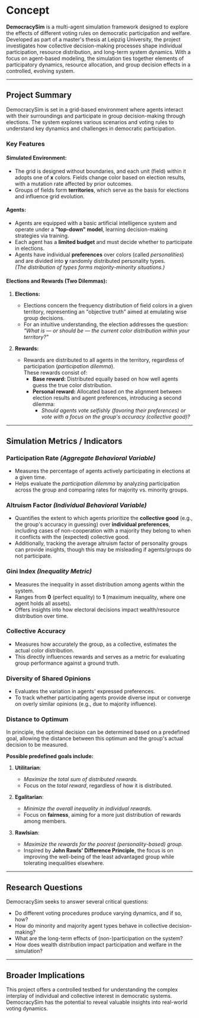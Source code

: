 # Concept

**DemocracySim** is a multi-agent simulation framework designed to explore the effects of different voting rules on democratic participation and welfare. Developed as part of a master's thesis at Leipzig University, the project investigates how collective decision-making processes shape individual participation, resource distribution, and long-term system dynamics. With a focus on agent-based modeling, the simulation ties together elements of participatory dynamics, resource allocation, and group decision effects in a controlled, evolving system.

---

## Project Summary

DemocracySim is set in a grid-based environment where agents interact with their surroundings and participate in group decision-making through elections. The system explores various scenarios and voting rules to understand key dynamics and challenges in democratic participation.

### Key Features

#### Simulated Environment:
- The grid is designed without boundaries, and each unit (field) within it adopts one of **x** colors. Fields change color based on election results, with a mutation rate affected by prior outcomes.
- Groups of fields form **territories**, which serve as the basis for elections and influence grid evolution.

#### Agents:
- Agents are equipped with a basic artificial intelligence system and operate under a **"top-down" model**, learning decision-making strategies via training.
- Each agent has a **limited budget** and must decide whether to participate in elections.
- Agents have individual **preferences** over colors (called *personalities*) and are divided into **y** randomly distributed personality types.  
  *(The distribution of types forms majority-minority situations.)*

#### Elections and Rewards (Two Dilemmas):
1. **Elections:**
    - Elections concern the frequency distribution of field colors in a given territory, representing an "objective truth" aimed at emulating wise group decisions.
    - For an intuitive understanding, the election addresses the question:  
      *"What is — or should be — the current color distribution within your territory?"*

2. **Rewards:**
    - Rewards are distributed to all agents in the territory, regardless of participation (*participation dilemma*).  
      These rewards consist of:
        - **Base reward:** Distributed equally based on how well agents guess the true color distribution.
        - **Personal reward:** Allocated based on the alignment between election results and agent preferences, introducing a second dilemma:
            - *Should agents vote selfishly (favoring their preferences) or vote with a focus on the group's accuracy (collective good)?*

---

## Simulation Metrics / Indicators

### **Participation Rate** *(Aggregate Behavioral Variable)*
- Measures the percentage of agents actively participating in elections at a given time.
- Helps evaluate the *participation dilemma* by analyzing participation across the group and comparing rates for majority vs. minority groups.

### **Altruism Factor** *(Individual Behavioral Variable)*
- Quantifies the extent to which agents prioritize the **collective good** (e.g., the group's accuracy in guessing) over **individual preferences**, including cases of non-cooperation with a majority they belong to when it conflicts with the (expected) collective good.
- Additionally, tracking the average altruism factor of personality groups can provide insights, though this may be misleading if agents/groups do not participate.

### **Gini Index** *(Inequality Metric)*
- Measures the inequality in asset distribution among agents within the system.
- Ranges from **0** (perfect equality) to **1** (maximum inequality, where one agent holds all assets).
- Offers insights into how electoral decisions impact wealth/resource distribution over time.

### **Collective Accuracy**
- Measures how accurately the group, as a collective, estimates the actual color distribution.
- This directly influences rewards and serves as a metric for evaluating group performance against a ground truth.

### **Diversity of Shared Opinions**
- Evaluates the variation in agents' expressed preferences.
- To track whether participating agents provide diverse input or converge on overly similar opinions (e.g., due to majority influence).

### **Distance to Optimum**
In principle, the optimal decision can be determined based on a predefined goal, allowing the distance between this optimum and the group's actual decision to be measured.

**Possible predefined goals include:**

1. **Utilitarian**:
    - *Maximize the total sum of distributed rewards.*
    - Focus on the *total reward*, regardless of how it is distributed.

2. **Egalitarian**:
    - *Minimize the overall inequality in individual rewards.*
    - Focus on **fairness**, aiming for a more just distribution of rewards among members.

3. **Rawlsian**:
    - *Maximize the rewards for the poorest (personality-based) group.*
    - Inspired by **John Rawls' Difference Principle**, the focus is on improving the well-being of the least advantaged group while tolerating inequalities elsewhere.

---

## Research Questions

DemocracySim seeks to answer several critical questions:

- Do different voting procedures produce varying dynamics, and if so, how?
- How do minority and majority agent types behave in collective decision-making?
- What are the long-term effects of (non-)participation on the system?
- How does wealth distribution impact participation and welfare in the simulation?

---

## Broader Implications

This project offers a controlled testbed for understanding the complex interplay of individual and collective interest in democratic systems. DemocracySim has the potential to reveal valuable insights into real-world voting dynamics.
